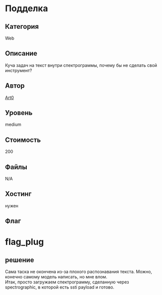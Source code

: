 # Подделка


## Категория
Web
## Описание
Куча задач на текст внутри спектрограммы, почему бы не сделать свой инструмент?
## Автор
[Art0](https://t.me/vchabk0)
## Уровень
medium
## Стоимость
200
## Файлы
N/A
## Хостинг
нужен
## Флаг
flag_plug
=========
## решение
Сама таска не окончена из-за плохого распознавания текста. Можно, конечно самому модель написать, но мне влом.<br>
Итак, просто загружаем спектрограмму, сделанную через spectrographic, в которой есть ssti payload и готово.
